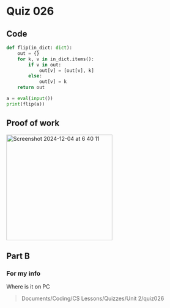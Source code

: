 # Quiz 026

## Code
```.py
def flip(in_dict: dict):
    out = {}
    for k, v in in_dict.items():
        if v in out:
            out[v] = [out[v], k]
        else:
            out[v] = k
    return out

a = eval(input())
print(flip(a))

```

## Proof of work
<img width="277" alt="Screenshot 2024-12-04 at 6 40 11" src="https://github.com/user-attachments/assets/40aadbcc-0808-447b-9819-be8b3ca1697a">

## Part B

### For my info
Where is it on PC
>Documents/Coding/CS Lessons/Quizzes/Unit 2/quiz026
